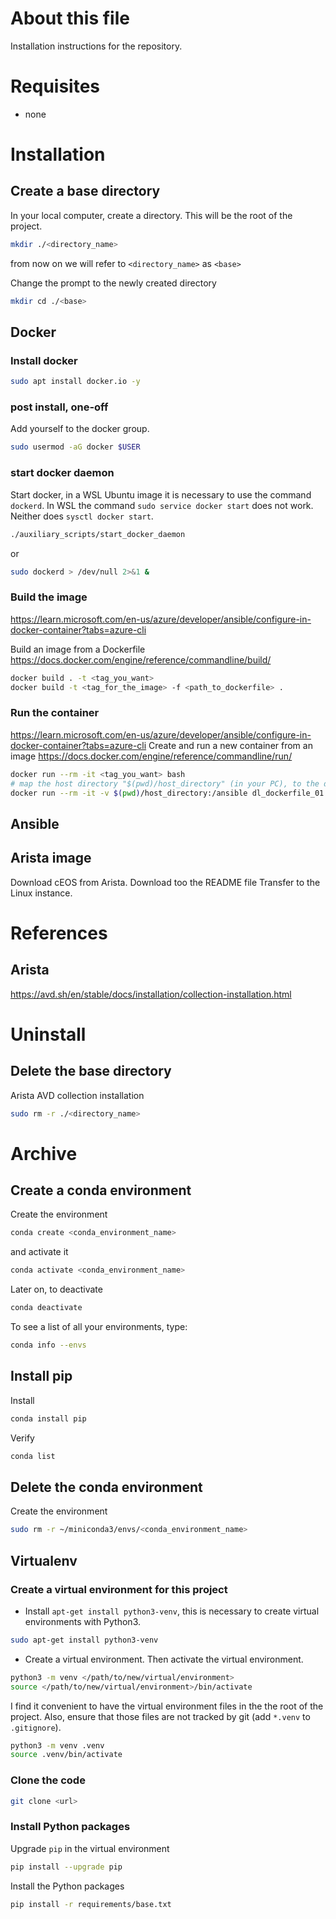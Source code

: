 # About this file
Installation instructions for the repository.

# Requisites
* none

# Installation

## Create a base directory
In your local computer, create a directory. This will be the root of the project.
```bash
mkdir ./<directory_name>
```
from now on we will refer to `<directory_name>` as `<base>`

Change the prompt to the newly created directory
```bash
mkdir cd ./<base>
```

## Docker
### Install docker
```bash
sudo apt install docker.io -y
```

### post install, one-off
Add yourself to the docker group.
```bash
sudo usermod -aG docker $USER
```

### start docker daemon
Start docker, in a WSL Ubuntu image it is necessary to use the command `dockerd`. In WSL the command `sudo service docker start` does not work. Neither does `sysctl docker start`. 
```bash
./auxiliary_scripts/start_docker_daemon
```

or
```bash
sudo dockerd > /dev/null 2>&1 &
```

### Build the image
<https://learn.microsoft.com/en-us/azure/developer/ansible/configure-in-docker-container?tabs=azure-cli>

Build an image from a Dockerfile
<https://docs.docker.com/engine/reference/commandline/build/>
```bash
docker build . -t <tag_you_want>
docker build -t <tag_for_the_image> -f <path_to_dockerfile> .
```

### Run the container
https://learn.microsoft.com/en-us/azure/developer/ansible/configure-in-docker-container?tabs=azure-cli
Create and run a new container from an image
https://docs.docker.com/engine/reference/commandline/run/
```bash
docker run --rm -it <tag_you_want> bash
# map the host directory "$(pwd)/host_directory" (in your PC), to the directory "ansible" in the image"
docker run --rm -it -v $(pwd)/host_directory:/ansible dl_dockerfile_01 bash
```

## Ansible


## Arista image
Download cEOS from Arista.
Download too the README file
Transfer to the Linux instance.

# References
## Arista
<https://avd.sh/en/stable/docs/installation/collection-installation.html>

# Uninstall
## Delete the base directory
Arista AVD collection installation
```bash
sudo rm -r ./<directory_name>
```




# Archive
## Create a conda environment
Create the environment
```bash
conda create <conda_environment_name>
```

and activate it
```bash
conda activate <conda_environment_name>
```

Later on, to deactivate
```bash
conda deactivate
```

To see a list of all your environments, type:
```bash
conda info --envs
```

## Install pip
Install 
```bash
conda install pip 
```

Verify  
```bash
conda list
```

## Delete the conda environment
Create the environment
```bash
sudo rm -r ~/miniconda3/envs/<conda_environment_name>
```

## Virtualenv

### Create a virtual environment for this project

* Install `apt-get install python3-venv`, this is necessary to create virtual environments with Python3.

```bash
sudo apt-get install python3-venv
```

* Create a virtual environment. Then activate the virtual environment.

```bash
python3 -m venv </path/to/new/virtual/environment>
source </path/to/new/virtual/environment>/bin/activate
```

I find it convenient to have the virtual environment files in the the root of the project. Also, ensure that those files are not tracked by git (add `*.venv` to `.gitignore`).

```bash
python3 -m venv .venv
source .venv/bin/activate
```

### Clone the code

```bash
git clone <url>
```

### Install Python packages

Upgrade `pip` in the virtual environment

```bash
pip install --upgrade pip
```

Install the Python packages

```bash
pip install -r requirements/base.txt
```